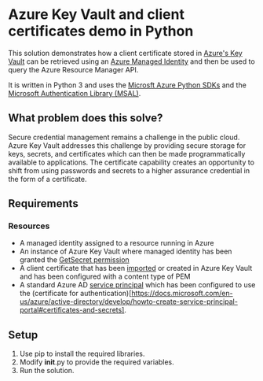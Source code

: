 # Azure Key Vault and client certificates demo in Python
This solution demonstrates how a client certificate stored in [Azure's Key Vault](https://docs.microsoft.com/en-us/azure/key-vault/) can be retrieved using an [Azure Managed Identity](https://docs.microsoft.com/en-us/azure/active-directory/managed-identities-azure-resources/overview) and then be used to query the Azure Resource Manager API.

It is written in Python 3 and uses the [Microsft Azure Python SDKs](https://docs.microsoft.com/en-us/azure/developer/python/azure-sdk-overview) and the [Microsoft Authentication Library (MSAL)](https://docs.microsoft.com/en-us/azure/active-directory/develop/msal-overview).

## What problem does this solve?
Secure credential management remains a challenge in the public cloud.  Azure Key Vault addresses this challenge by providing secure storage for keys, secrets, and certificates which can then be made programmatically available to applications.  The certificate capability creates an opportunity to shift from using passwords and secrets to a higher assurance credential in the form of a certificate.  

## Requirements

### Resources
* A managed identity assigned to a resource running in Azure
* An instance of Azure Key Vault where managed identity has been granted the [GetSecret permission](https://docs.microsoft.com/en-us/azure/key-vault/general/secure-your-key-vault)
* A client certificate that has been [imported](https://docs.microsoft.com/en-us/azure/key-vault/certificates/tutorial-import-certificate) or created in Azure Key Vault and has been configured with a content type of PEM
* A standard Azure AD [service principal](https://docs.microsoft.com/en-us/azure/active-directory/develop/app-objects-and-service-principals) which has been configured to use the (certificate for authentication)[https://docs.microsoft.com/en-us/azure/active-directory/develop/howto-create-service-principal-portal#certificates-and-secrets].

## Setup

1. Use pip to install the required libraries.
2. Modify __init__.py to provide the required variables.
3. Run the solution.
